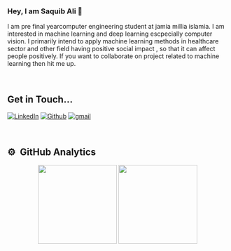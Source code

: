 ### Hey, I am Saquib Ali 👋

I am pre final yearcomputer engineering student at jamia millia islamia. I am interested in machine learning and deep learning escpecially computer vision. I primarily intend to apply machine learning methods in healthcare sector and other field having positive social impact , so that it can affect people positively. If  you want to collaborate on project related to machine learning then hit me up.

<br>

## Get in Touch...

<p>
<a href="https://www.linkedin.com/in/saquib-ali-89aa14202/"><img alt="LinkedIn" src="https://img.shields.io/badge/LinkedIn-0077B5?style=for-the-badge&logo=linkedin&logoColor=white"></a>
<a href="https://github.com/saquibali7"><img alt="Github" src="https://img.shields.io/badge/GitHub-100000?style=for-the-badge&logo=github&logoColor=white"></a>
<a href="mailto:alisaquib95@gmail.com"><img alt="gmail" src="https://img.shields.io/badge/Gmail-D14836?style=for-the-badge&logo=gmail&logoColor=white"></a>
</p>
<br>

## ⚙️ &nbsp;GitHub Analytics
<p align="center">
  <img height="180em" src="https://github-readme-stats-eight-theta.vercel.app/api?username=saquibali7&show_icons=true&theme=algolia&include_all_commits=true&count_private=true"/>
  <img height="180em" src="https://github-readme-stats-eight-theta.vercel.app/api/top-langs/?username=saquibali7&layout=compact&langs_count=8&theme=algolia"/>
</p>

